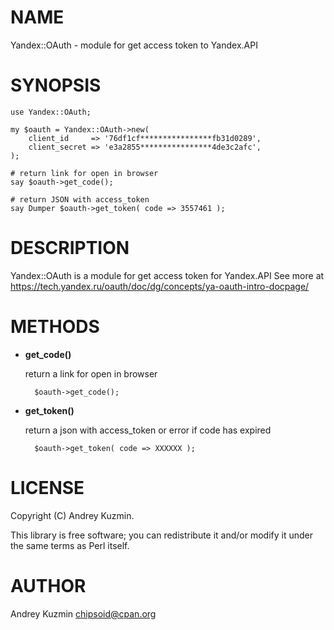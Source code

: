 # NAME

Yandex::OAuth - module for get access token to Yandex.API

# SYNOPSIS

    use Yandex::OAuth;

    my $oauth = Yandex::OAuth->new(
        client_id     => '76df1cf****************fb31d0289',
        client_secret => 'e3a2855****************4de3c2afc',
    );
    
    # return link for open in browser
    say $oauth->get_code();

    # return JSON with access_token
    say Dumper $oauth->get_token( code => 3557461 );

# DESCRIPTION

Yandex::OAuth is a module for get access token for Yandex.API
See more at https://tech.yandex.ru/oauth/doc/dg/concepts/ya-oauth-intro-docpage/

# METHODS

- **get\_code()**

    return a link for open in browser

        $oauth->get_code();

- **get\_token()**

    return a json with access\_token or error if code has expired

        $oauth->get_token( code => XXXXXX );

# LICENSE

Copyright (C) Andrey Kuzmin.

This library is free software; you can redistribute it and/or modify
it under the same terms as Perl itself.

# AUTHOR

Andrey Kuzmin <chipsoid@cpan.org>
